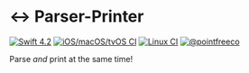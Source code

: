 # ↔ Parser-Printer

[![Swift 4.2](https://img.shields.io/badge/swift-4.2-ED523F.svg?style=flat)](https://swift.org/download/) [![iOS/macOS/tvOS CI](https://img.shields.io/circleci/project/github/pointfreeco/swift-parser-printer/master.svg?label=ios/macos/tvos)](https://circleci.com/gh/pointfreeco/swift-parser-printer) [![Linux CI](https://img.shields.io/travis/pointfreeco/swift-parser-printer/master.svg?label=linux)](https://travis-ci.org/pointfreeco/swift-parser-printer) [![@pointfreeco](https://img.shields.io/badge/contact-@pointfreeco-5AA9E7.svg?style=flat)](https://twitter.com/pointfreeco)

Parse _and_ print at the same time!
